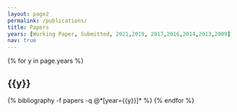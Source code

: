 ```yaml
---
layout: page2
permalink: /publications/
title: Papers
years: [Working Paper, Submitted, 2021,2019, 2017,2016,2014,2013,2009]
nav: true
---
```


<div class="publications">

{% for y in page.years %}
  <h2 class="year">{{y}}</h2>
  {% bibliography -f papers -q @*[year={{y}}]* %}
{% endfor %}

</div>

